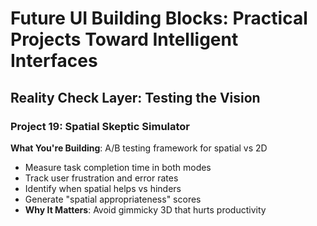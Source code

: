 # Future UI Building Blocks: Practical Projects Toward Intelligent Interfaces

## Reality Check Layer: Testing the Vision

### Project 19: Spatial Skeptic Simulator

**What You're Building**: A/B testing framework for spatial vs 2D

- Measure task completion time in both modes
- Track user frustration and error rates
- Identify when spatial helps vs hinders
- Generate "spatial appropriateness" scores
- **Why It Matters**: Avoid gimmicky 3D that hurts productivity
